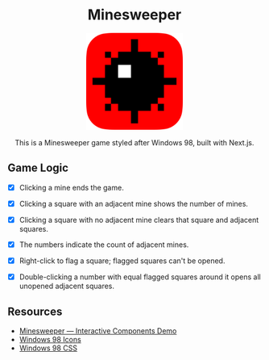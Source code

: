 <h1 align="center">Minesweeper</h1>

<p align="center">
<img src="/public/icons/android-chrome-192x192.png"/>
</p>
<p align="center">
  This is a Minesweeper game styled after Windows 98, built with Next.js.
</p>

## Game Logic
- [x] Clicking a mine ends the game.
- [x] Clicking a square with an adjacent mine shows the number of mines.
- [x] Clicking a square with no adjacent mine clears that square and adjacent
squares.
- [x] The numbers indicate the count of adjacent mines.
- [x] Right-click to flag a square; flagged squares can't be opened.
- [x] Double-clicking a number with equal flagged squares around it opens all
unopened adjacent squares.


## Resources

- [Minesweeper — Interactive Components Demo](https://www.figma.com/file/HrRfanYL0SSWWJR4sCuaD5/Minesweeper-%E2%80%94-Interactive-Components-Demo-(Community)?type=design&node-id=1-63&mode=design)
- [Windows 98 Icons](https://win98icons.alexmeub.com/)
- [Windows 98 CSS](https://jdan.github.io/98.css/)

